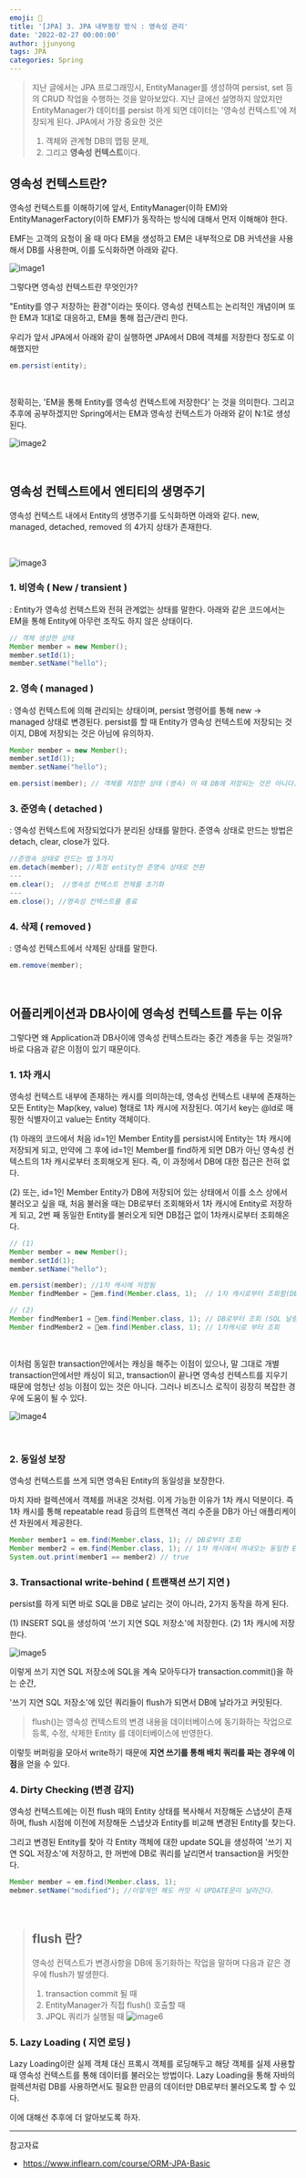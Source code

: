 ```yaml
---
emoji: 🧢
title: '[JPA] 3. JPA 내부동장 방식 : 영속성 관리'
date: '2022-02-27 00:00:00'
author: jjunyong
tags: JPA
categories: Spring
---
```


> 지난 글에서는 JPA 프로그래밍시, EntityManager를 생성하여 persist, set 등의 CRUD 작업을 수행하는 것을 알아보았다.
> 지난 글에선 설명하지 않았지만 EntityManager가 데이터를 persist 하게 되면 데이터는 '영속성 컨텍스트'에 저장되게 된다.
> JPA에서 가장 중요한 것은
>
> 1. 객체와 관계형 DB의 맵핑 문제,
> 2. 그리고 **영속성 컨텍스트**이다.

## 영속성 컨텍스트란?

영속성 컨텍스트를 이해하기에 앞서, EntityManager(이하 EM)와 EntityManagerFactory(이하 EMF)가 동작하는 방식에 대해서 먼저 이해해야 한다.

EMF는 고객의 요청이 올 때 마다 EM을 생성하고 EM은 내부적으로 DB 커넥션을 사용해서 DB를 사용한며, 이를 도식화하면 아래와 같다.

![image1](./image1.png)

그렇다면 영속성 컨텍스트란 무엇인가?

"Entity를 영구 저장하는 환경"이라는 뜻이다.
영속성 컨텍스트는 논리적인 개념이며 또한 EM과 1대1로 대응하고, EM을 통해 접근/관리 한다.

우리가 앞서 JPA에서 아래와 같이 실행하면 JPA에서 DB에 객체를 저장한다 정도로 이해했지만

```java
em.persist(entity);
```

<br>

정확히는, 'EM을 통해 Entity를 영속성 컨텍스트에 저장한다' 는 것을 의미한다.
그리고 추후에 공부하겠지만 Spring에서는 EM과 영속성 컨텍스트가 아래와 같이 N:1로 생성된다. 

![image2](./image2.png)

<br>


## 영속성 컨텍스트에서 엔티티의 생명주기

영속성 컨텍스트 내에서 Entity의 생명주기를 도식화하면 아래와 같다.
new, managed, detached, removed 의 4가지 상태가 존재한다.

<br>

![image3](./image3.png)


### 1. 비영속 ( New / transient )

: Entity가 영속성 컨텍스트와 전혀 관계없는 상태를 말한다. 아래와 같은 코드에서는
EM을 통해 Entity에 아무런 조작도 하지 않은 상태이다. 

```java
// 객체 생성한 상태 
Member member = new Member();
member.setId(1);
member.setName("hello");
```

### 2. 영속 ( managed )

: 영속성 컨텍스트에 의해 관리되는 상태이며, persist 명령어를 통해 new -> managed 상태로 변경된다.
persist를 할 때 Entity가 영속성 컨텍스트에 저장되는 것이지, DB에 저장되는 것은 아님에 유의하자.

```java
Member member = new Member();
member.setId(1);
member.setName("hello");

em.persist(member); // 객체를 저장한 상태 (영속) 이 때 DB에 저장되는 것은 아니다. 
```

### 3. 준영속 ( detached )

: 영속성 컨텍스트에 저장되었다가 분리된 상태를 말한다. 
준영속 상태로 만드는 방법은 detach, clear, close가 있다. 

```java
//준영속 상태로 만드는 법 3가지
em.detach(member); //특정 entity만 준영속 상태로 전환
---
em.clear();  //영속성 컨텍스트 전체를 초기화
---
em.close(); //영속성 컨텍스트를 종료
```

### 4. 삭제 ( removed )

: 영속성 컨텍스트에서 삭제된 상태를 말한다.

```java
em.remove(member);
```

<br>

## 어플리케이션과 DB사이에 영속성 컨텍스트를 두는 이유

그렇다면 왜 Application과 DB사이에 영속성 컨텍스트라는 중간 계층을 두는 것일까?
바로 다음과 같은 이점이 있기 때문이다.

### 1. 1차 캐시

영속성 컨텍스트 내부에 존재하는 캐시를 의미하는데, 영속성 컨텍스트 내부에 존재하는 모든 Entity는 Map(key, value) 형태로 1차 캐시에 저장된다.
여기서 key는 @Id로 매핑한 식별자이고 value는 Entity 객체이다. 


(1) 아래의 코드에서 처음 id=1인 Member Entity를 persist시에 Entity는 1차 캐시에 저장되게 되고, 
만약에 그 후에 id=1인 Member를 find하게 되면 DB가 아닌 영속성 컨텍스트의 1차 캐시로부터 조회해오게 된다.
즉, 이 과정에서 DB에 대한 접근은 전혀 없다. 

(2) 또는, id=1인 Member Entity가 DB에 저장되어 있는 상태에서 이를 소스 상에서 불러오고 싶을 때, 
처음 불러올 때는 DB로부터 조회해와서 1차 캐시에 Entity로 저장하게 되고, 2번 째 동일한 Entity를 불러오게 되면
DB접근 없이 1차캐시로부터 조회해온다. 

```java
// (1) 
Member member = new Member();
member.setId(1);
member.setName("hello");

em.persist(member); //1차 캐시에 저장됨
Member findMember = em.find(Member.class, 1);  // 1차 캐시로부터 조회함(DB 접근 X)

// (2) 
Member findMember1 = em.find(Member.class, 1); // DB로부터 조회 (SQL 날림)
Member findMember2 = em.find(Member.class, 1); // 1차캐시로 부터 조회
```

<br>

이처럼 동일한 transaction안에서는 캐싱을 해주는 이점이 있으나, 말 그대로 개별 transaction안에서만 캐싱이 되고, transaction이 끝나면 영속성 컨텍스트를 지우기 때문에 엄청난 성능 이점이 있는 것은 아니다. 그러나 비즈니스 로직이 굉장히 복잡한 경우에 도움이 될 수 있다.

![image4](./image4.png)

<br>

### 2. 동일성 보장

영속성 컨텍스트를 쓰게 되면 영속된 Entity의 동일성을 보장한다. 

마치 자바 컬렉션에서 객체를 꺼내온 것처럼. 이게 가능한 이유가 1차 캐시 덕분이다. 
즉 1차 캐시를 통해 repeatable read 등급의 트랜잭션 격리 수준을 DB가 아닌 애플리케이션 차원에서 제공한다. 

```java
Member member1 = em.find(Member.class, 1); // DB로부터 조회
Member member2 = em.find(Member.class, 1); // 1차 캐시에서 꺼내오는 동일한 Entity
System.out.print(member1 == member2) // true
```

### 3. Transactional write-behind ( 트랜잭션 쓰기 지연 )

persist를 하게 되면 바로 SQL을 DB로 날리는 것이 아니라, 2가지 동작을 하게 된다. 

(1) INSERT SQL을 생성하여 '쓰기 지연 SQL 저장소'에 저장한다.
(2) 1차 캐시에 저장한다. 

![image5](./image5.png)

이렇게 쓰기 지연 SQL 저장소에 SQL을 계속 모아두다가 transaction.commit()을 하는 순간, 

'쓰기 지연 SQL 저장소'에 있던 쿼리들이 flush가 되면서 DB에 날라가고 커밋된다. 
> flush()는 영속성 컨텍스트의 변경 내용을 데이터베이스에 동기화하는 작업으로 등록, 수정, 삭제한 Entity 를 데이터베이스에 반영한다.

이렇듯 버퍼링을 모아서 write하기 때문에 **지연 쓰기를 통해 배치 쿼리를 짜는 경우에 이점**을 얻을 수 있다. 

### 4. Dirty Checking (변경 감지)

영속성 컨텍스트에는 이전 flush 때의 Entity 상태를 복사해서 저장해둔 스냅샷이 존재하며, 
flush 시점에 이전에 저장해둔 스냅샷과 Entity를 비교해 변경된 Entity를 찾는다. 

그리고 변경된 Entity를 찾아 각 Entity 객체에 대한 update SQL을 생성하여 '쓰기 지연 SQL 저장소'에 저장하고, 
한 꺼번에 DB로 쿼리를 날리면서 transaction을 커밋한다.

```java
Member member = em.find(Member.class, 1);
mebmer.setName("modified"); //이렇게만 해도 커밋 시 UPDATE문이 날라간다. 
```

<br>

> ## flush 란?
> 영속성 컨텍스트가 변경사항을 DB에 동기화하는 작업을 말하며 다음과 같은 경우에 flush가 발생한다.
> 1.  transaction commit 될 때
> 2.  EntityManager가 직접 flush() 호출할 때
> 3.  JPQL 쿼리가 실행될 때
> ![image6](./image6.png)

### 5. Lazy Loading ( 지연 로딩 )

Lazy Loading이란 실제 객체 대신 프록시 객체를 로딩해두고 해당 객체를 실제 사용할 때 영속성 컨텍스트를 통해 데이터를 불러오는 방법이다.
Lazy Loading을 통해 자바의 컬렉션처럼 DB를 사용하면서도 필요한 만큼의 데이터만 DB로부터 불러오도록 할 수 있다.

이에 대해선 추후에 더 알아보도록 하자.

---
참고자료
- https://www.inflearn.com/course/ORM-JPA-Basic